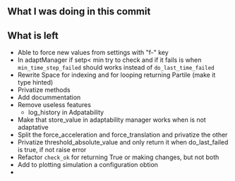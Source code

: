 ## What I was doing in this commit


## What is left
- Able to force new values from settings with "f-" key
- In adaptManager if setp< min try to check and if it fails is when `min_time_step_failed` should works instead of `do_last_time_failed`
- Rewrite Space for indexing and for looping returning Partile (make it type hinted)
- Privatize methods
- Add docummentation
- Remove useless features
  - log_history in Adpatability
- Make that store_value in adaptability manager works when is not adaptative
- Split the force_acceleration and force_translation and privatize the other
- Privatize threshold_absolute_value and only return it when do_last_failed is true, if not raise error
- Refactor `check_ok` for returning True or making changes, but not both
- Add to plotting simulation a configuration obtion
- 